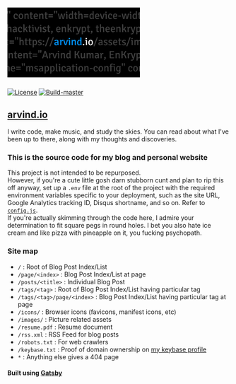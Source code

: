 # [<img src="https://raw.githubusercontent.com/EnKrypt/arvind.io/master/static/images/preview.png" width="300" />](https://arvind.io)


[![License](https://img.shields.io/github/license/EnKrypt/arvind.io.svg)](https://raw.githubusercontent.com/EnKrypt/arvind.io/master/LICENSE)
[![Build-master](https://img.shields.io/travis/EnKrypt/arvind.io/master.svg)](https://travis-ci.org/EnKrypt/arvind.io)

 ## [arvind.io](https://arvind.io)

 I write code, make music, and study the skies. You can read about what I've been up to there, along with my thoughts and discoveries.

 ### This is the source code for my blog and personal website

 This project is not intended to be repurposed. \
 However, if you're a cute little gosh darn stubborn cunt and plan to rip this off anyway, set up a `.env` file at the root of the project with the required environment variables specific to your deployment, such as the site URL, Google Analytics tracking ID, Disqus shortname, and so on. Refer to [`config.js`](https://github.com/EnKrypt/arvind.io/blob/master/config.js). \
 If you're actually skimming through the code here, I admire your determination to fit square pegs in round holes. I bet you also hate ice cream and like pizza with pineapple on it, you fucking psychopath.

 ### Site map

 * `/` : Root of Blog Post Index/List
 * `/page/<index>` : Blog Post Index/List at page
 * `/posts/<title>` : Individual Blog Post
 * `/tags/<tag>` : Root of Blog Post Index/List having particular tag
 * `/tags/<tag>/page/<index>` : Blog Post Index/List having particular tag at page
 * `/icons/` : Browser icons (favicons, manifest icons, etc)
 * `/images/` : Picture related assets
 * `/resume.pdf` : Resume document
 * `/rss.xml` : RSS Feed for blog posts
 * `/robots.txt` : For web crawlers
 * `/keybase.txt` : Proof of domain ownership on [my keybase profile](https://keybase.io/enkrypt)
 * `*` : Anything else gives a 404 page

 #### Built using [Gatsby](https://www.gatsbyjs.org/)
